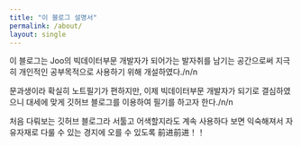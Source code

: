 ```yaml
---
title: "이 블로그 설명서"
permalink: /about/
layout: single
---
```


이 블로그는 Joo의 빅데이터부문 개발자가 되어가는 발자취를 남기는 공간으로써 지극히 개인적인
공부목적으로 사용하기 위해 개설하였다./n/n

문과생이라 확실히 노트필기가 편하지만, 이제 빅데이터부문 개발자가 되기로 결심하였으니 
대세에 맞게 깃허브 블로그를 이용하여 필기를 하고자 한다./n/n

처음 다뤄보는 깃허브 블로그라 서툴고 어색할지라도 계속 사용하다 보면 익숙해져서 
자유자재로 다룰 수 있는 경지에 오를 수 있도록 前进前进！！ 



